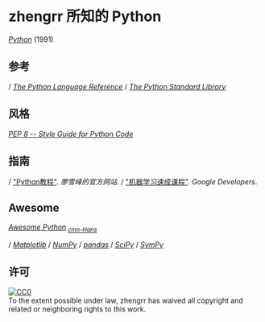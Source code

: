# zhengrr 所知的 Python

[*Python*](https://python.org) (1991)

## 参考

/ [*The Python Language Reference*](https://docs.python.org/3/reference)
/ [*The Python Standard Library*](https://docs.python.org/3/library)

## 风格

[*PEP 8 -- Style Guide for Python Code*](https://python.org/dev/peps/pep-0008/)

## 指南

/ ["Python教程"](https://www.liaoxuefeng.com/wiki/0014316089557264a6b348958f449949df42a6d3a2e542c000). *廖雪峰的官方网站*.
/ ["机器学习速成课程"](https://developers.google.cn/machine-learning/crash-course/). *Google Developers*.

## Awesome

[*Awesome Python*](https://awesome-python.com/)<sub> [*cmn-Hans*](http://python.jobbole.com/84464)</sub>

/ [*Matplotlib*](https://matplotlib.org/)
/ [*NumPy*](https://numpy.org/)
/ [*pandas*](https://pandas.pydata.org/)
/ [*SciPy*](https://scipy.org/)
/ [*SymPy*](https://sympy.org/)

## 许可

<p xmlns:dct="https://purl.org/dc/terms/">
  <a rel="license"
     href="https://creativecommons.org/publicdomain/zero/1.0/">
    <img src="https://licensebuttons.net/p/zero/1.0/88x31.png" style="border-style: none;" alt="CC0" />
  </a>
  <br />
  To the extent possible under law,
  <span resource="[_:publisher]" rel="dct:publisher">
    <span property="dct:title">zhengrr</span></span>
  has waived all copyright and related or neighboring rights to this work.
</p>
